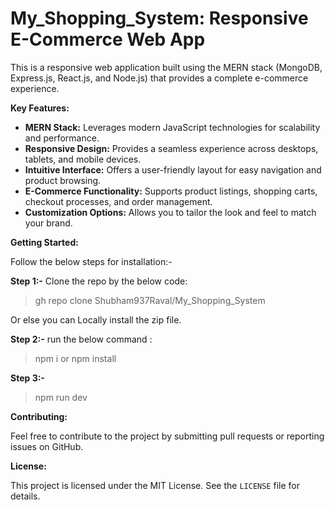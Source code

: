 # My_Shopping_System: Responsive E-Commerce Web App

This is a responsive web application built using the MERN stack (MongoDB, Express.js, React.js, and Node.js) that provides a complete e-commerce experience.

**Key Features:**

* **MERN Stack:** Leverages modern JavaScript technologies for scalability and performance.
* **Responsive Design:** Provides a seamless experience across desktops, tablets, and mobile devices.
* **Intuitive Interface:** Offers a user-friendly layout for easy navigation and product browsing.
* **E-Commerce Functionality:** Supports product listings, shopping carts, checkout processes, and order management.
* **Customization Options:** Allows you to tailor the look and feel to match your brand.

**Getting Started:**

Follow the below steps for installation:-

**Step 1:-**
Clone the repo by the below code:

>gh repo clone Shubham937Raval/My_Shopping_System

Or else you can Locally install the zip file.

**Step 2:-**
run the below command :
>npm i
or
>npm install

**Step 3:-**
>npm run dev

**Contributing:**

Feel free to contribute to the project by submitting pull requests or reporting issues on GitHub.

**License:**

This project is licensed under the MIT License. See the `LICENSE` file for details.
